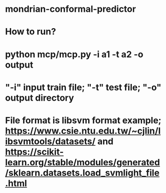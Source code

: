 # mondrian-conformal-predictor
# How to run?
# python mcp/mcp.py -i a1 -t a2 -o output
# "-i" input train file; "-t" test file; "-o" output directory 
# File format is libsvm format example; https://www.csie.ntu.edu.tw/~cjlin/libsvmtools/datasets/ and https://scikit-learn.org/stable/modules/generated/sklearn.datasets.load_svmlight_file.html
# 

